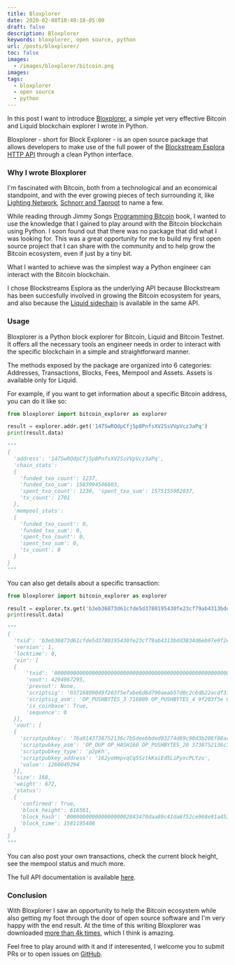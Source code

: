 ```yaml
---
title: Bloxplorer
date: 2020-02-08T10:49:18-05:00
draft: false
description: Bloxplorer
keywords: bloxplorer, open source, python
url: /posts/bloxplorer/
toc: false
images:
  - /images/bloxplorer/bitcoin.png
images:
tags:
  - bloxplorer
  - open source
  - python
---
```


In this post I want to introduce [Bloxplorer](https://github.com/valinsky/bloxplorer), a simple yet very effective Bitcoin and Liquid blockchain explorer I wrote in Python.

Bloxplorer - short for Block Explorer - is an open source package that allows developers to make use of the full power of the [Blockstream Esplora HTTP API](https://github.com/Blockstream/esplora/blob/master/API.md) through a clean Python interface.

### Why I wrote Bloxplorer

I'm fascinated with Bitcoin, both from a technological and an economical standpoint, and with the ever growing pieces of tech surrounding it, like [Lighting Network](https://lightning.network/), [Schnorr and Taproot](https://bitcoinmagazine.com/articles/taproot-coming-what-it-and-how-it-will-benefit-bitcoin) to name a few.

While reading through Jimmy Songs [Programming Bitcoin](https://github.com/jimmysong/programmingbitcoin) book, I wanted to use the knowledge that I gained to play around with the Bitcoin blockchain using Python. I soon found out that there was no package that did what I was looking for. This was a great opportunity for me to build my first open source project that I can share with the community and to help grow the Bitcoin ecosystem, even if just by a tiny bit.

What I wanted to achieve was the simplest way a Python engineer can interact with the Bitcoin blockchain.

I chose Blockstreams Esplora as the underlying API because Blockstream has been succesfully involved in growing the Bitcoin ecosystem for years, and also because the [Liquid sidechain](https://blockstream.com/liquid/) is available in the same API.

### Usage

Bloxplorer is a Python block explorer for Bitcoin, Liquid and Bitcoin Testnet. It offers all the necessary tools an engineer needs in order to interact with the specific blockchain in a simple and straightforward manner.

The methods exposed by the package are organized into 6 categories: Addresses, Transactions, Blocks, Fees, Mempool and Assets. Assets is available only for Liquid.

For example, if you want to get information about a specific Bitcoin address, you can do it like so:

```python
from bloxplorer import bitcoin_explorer as explorer

result = explorer.addr.get('147SwRQdpCfj5p8PnfsXV2SsVVpVcz3aPq')
print(result.data)

"""
{
  'address': '147SwRQdpCfj5p8PnfsXV2SsVVpVcz3aPq',
  'chain_stats':
  {
    'funded_txo_count': 1237,
    'funded_txo_sum': 1583994506803,
    'spent_txo_count': 1230, 'spent_txo_sum': 1575155902037,
    'tx_count': 1701
  },
  'mempool_stats':
  {
    'funded_txo_count': 0,
    'funded_txo_sum': 0,
    'spent_txo_count': 0,
    'spent_txo_sum': 0,
    'tx_count': 0
  }
}
"""
```

You can also get details about a specific transaction:

```python
from bloxplorer import bitcoin_explorer as explorer

result = explorer.tx.get('b3eb36873d61cfde5d3780195430fe23cf79ab4313bdd3834d6eb97e9f2e9c8c')
print(result.data)

"""
{
  'txid': 'b3eb36873d61cfde5d3780195430fe23cf79ab4313bdd3834d6eb97e9f2e9c8c',
  'version': 1,
  'locktime': 0,
  'vin': [
  {
      'txid': '0000000000000000000000000000000000000000000000000000000000000000',
      'vout': 4294967295,
      'prevout': None,
      'scriptsig': '03716809049f203f5efabe6d6d790aeab57d0c2c6db22acdf312204864aa6e0804d236bcfbf3193f216ac0aef8040000000000000008180052c2d7050000142f70726f68617368696e672e636f6d9b1d02002f',
      'scriptsig_asm': 'OP_PUSHBYTES_3 716809 OP_PUSHBYTES_4 9f203f5e OP_RETURN_250 OP_RETURN_190 OP_2DROP OP_2DROP OP_PICK OP_PUSHBYTES_10 eab57d0c2c6db22acdf3 OP_PUSHBYTES_18 204864aa6e0804d236bcfbf3193f216ac0ae OP_RETURN_248 OP_PUSHBYTES_4 00000000 OP_0 OP_0 OP_0 OP_PUSHBYTES_8 180052c2d7050000 OP_PUSHBYTES_20 2f70726f68617368696e672e636f6d9b1d02002f',
      'is_coinbase': True,
      'sequence': 0
  }],
  'vout': [
  {
    'scriptpubkey': '76a9143738752136c7b5deebbded93274d69c90d3b208f88ac',
    'scriptpubkey_asm': 'OP_DUP OP_HASH160 OP_PUSHBYTES_20 3738752136c7b5deebbded93274d69c90d3b208f OP_EQUALVERIFY OP_CHECKSIG',
    'scriptpubkey_type': 'p2pkh',
    'scriptpubkey_address': '162yoHmpvqCq5SztkKaiEd5LiPyxcPLYzu',
    'value': 1260049294
  }],
  'size': 168,
  'weight': 672,
  'status': 
  {
    'confirmed': True,
    'block_height': 616561,
    'block_hash': '00000000000000000002843470daa89c41da6f52ce968e91a45385202cc813c4',
    'block_time': 1581195408
  }
}
"""
```

You can also post your own transactions, check the current block height, see the mempool status and much more.

The full API documentation is available [here](https://valinsky.me/bloxplorer/index.html).

### Conclusion

With Bloxplorer I saw an opportunity to help the Bitcoin ecosystem while also getting my foot through the door of open source software and I'm very happy with the end result. At the time of this writing Bloxplorer was downloaded [more than 4k times](https://pepy.tech/project/bloxplorer/), which I think is amazing.

Feel free to play around with it and if interesented, I welcome you to submit PRs or to open issues on [GitHub](https://github.com/valinsky/bloxplorer).